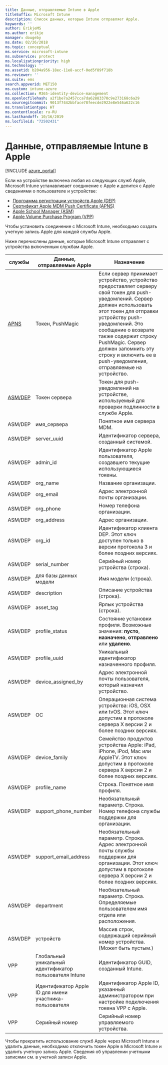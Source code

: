 ```yaml
---
title: Данные, отправляемые Intune в Apple
titleSuffix: Microsoft Intune
description: Список данных, которые Intune отправляет Apple.
keywords: ''
author: ErikjeMS
ms.author: erikje
manager: dougeby
ms.date: 02/26/2018
ms.topic: conceptual
ms.service: microsoft-intune
ms.subservice: protect
ms.localizationpriority: high
ms.technology: ''
ms.assetid: b204a956-18ec-11e8-accf-0ed5f89f718b
ms.reviewer: ''
ms.suite: ems
search.appverid: MET150
ms.custom: intune-azure
ms.collection: M365-identity-device-management
ms.openlocfilehash: a2f1be7a2457cca7da62883370c9e273168c6a29
ms.sourcegitcommit: 9013f7442bbface78feecde2922e8e546a622c16
ms.translationtype: HT
ms.contentlocale: ru-RU
ms.lasthandoff: 10/16/2019
ms.locfileid: "72502431"
---
```

# <a name="data-intune-sends-to-apple"></a>Данные, отправляемые Intune в Apple

[!INCLUDE [azure_portal](../includes/azure_portal.md)]

Если на устройстве включена любая из следующих служб Apple, Microsoft Intune устанавливает соединение с Apple и делится с Apple сведениями о пользователе и устройстве: 

- [Программа регистрации устройств Apple (DEP)](../enrollment/device-enrollment-program-enroll-ios.md)
- [Сертификат Apple MDM Push Certificate (APNS)](../enrollment/apple-mdm-push-certificate-get.md)
- [Apple School Manager (ASM)](https://docs.microsoft.com/schooldatasync/apple-school-manager-integration-with-intune-for-education-and-school-data-sync)
- [Apple Volume Purchase Program (VPP)](../apps/vpp-apps-ios.md)

Чтобы установить соединение с Microsoft Intune, необходимо создать учетную запись Apple для каждой службы Apple.

Ниже перечислены данные, которые Microsoft Intune отправляет с устройства включенным службам Apple. 

| службы | Данные, отправляемые Apple | Назначение |
|---|---| ---|
| [APNS](https://developer.apple.com/library/content/documentation/Miscellaneous/Reference/MobileDeviceManagementProtocolRef/3-MDM_Protocol/MDM_Protocol.html#//apple_ref/doc/uid/TP40017387-CH3-SW2) | Токен, PushMagic | Если сервер принимает устройство, устройство предоставляет серверу свой токен для push-уведомлений. Сервер должен использовать этот токен для отправки устройству push-уведомлений. Это сообщение о возврате также содержит строку PushMagic. Сервер должен запомнить эту строку и включить ее в push-уведомления, отправляемые на устройство. |
| [ASM/DEP](https://developer.apple.com/library/content/documentation/Miscellaneous/Reference/MobileDeviceManagementProtocolRef/3-MDM_Protocol/MDM_Protocol.html#//apple_ref/doc/uid/TP40017387-CH3-SW2) | Токен сервера | Токен для push-уведомлений на устройстве, используемый для проверки подлинности в службе Apple. |
| ASM/DEP | имя_сервера | Понятное имя сервера MDM. |
| ASM/DEP | server_uuid | Идентификатор сервера, созданный системой. |
| ASM/DEP | admin_id | Идентификатор Apple пользователя, создавшего текущие использующиеся токены. |
| ASM/DEP | org_name | Название организации. |
| ASM/DEP | org_email | Адрес электронной почты организации. |
| ASM/DEP | org_phone | Номер телефона организации. |
| ASM/DEP | org_address | Адрес организации. |
| ASM/DEP | org_id | Идентификатор клиента DEP. Этот ключ доступен только в версии протокола 3 и более поздних версиях. |
| ASM/DEP | serial_number | Серийный номер устройства (строка). |
| ASM/DEP | для базы данных модели | Имя модели (строка). |
| ASM/DEP | description | Описание устройства (строка). |
| ASM/DEP | asset_tag | Ярлык устройства (строка). |
| ASM/DEP | profile_status | Состояние установки профиля. Возможные значения: **пусто**, **назначено**, **отправлено** или **удалено**. |
| ASM/DEP | profile_uuid | Уникальный идентификатор назначенного профиля. |
| ASM/DEP | device_assigned_by | Адрес электронной почты пользователя, который назначил устройство. |
| ASM/DEP | ОС | Операционная система устройства: iOS, OSX или tvOS. Этот ключ допустим в протоколе сервера X версии 2 и более поздних версиях. |
| ASM/DEP | device_family | Семейство продуктов устройства Apple: iPad, iPhone, iPod, Mac или AppleTV. Этот ключ допустим в протоколе сервера X версии 2 и более поздних версиях. |
| ASM/DEP | profile_name | Строка. Понятное имя профиля. |
| ASM/DEP | support_phone_number | Необязательный параметр. Строка. Номер телефона службы поддержки для организации. |
| ASM/DEP | support_email_address | Необязательный параметр. Строка. Адрес электронной почты службы поддержки для организации. Этот ключ допустим в протоколе сервера X версии 2 и более поздних версиях. |
| ASM/DEP | department | Необязательный параметр. Строка. Определяемые пользователем имя отдела или расположения. |
| ASM/DEP | устройств | Массив строк, содержащий серийный номер устройства. (Может быть пустым.) |
| VPP | Глобальный уникальный идентификатор пользователя Intune | Идентификатор GUID, созданный Intune. |
| VPP | Идентификатор Apple ID для имени участника-пользователя | Идентификатор Apple ID, указанный администратором при настройке подключения токена VPP с Apple. |
| VPP | Серийный номер | Серийный номер управляемого устройства. |

Чтобы прекратить использование служб Apple через Microsoft Intune и удалить данные, необходимо отключить токен Apple в Microsoft Intune и удалить учетную запись Apple. Сведения об управлении учетными записями см. в учетной записи Apple.


